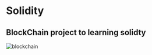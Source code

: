 # Solidity

## BlockChain project to learning solidty

![blockchain](https://user-images.githubusercontent.com/48288156/230801349-0c626252-be39-4a07-9626-3a1f100b3d8e.gif)
